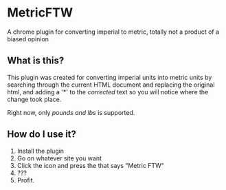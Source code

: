 # MetricFTW
A chrome plugin for converting imperial to metric, totally not a product of a biased opinion

## What is this?
This plugin was created for converting imperial units into metric units by searching through the current HTML document and replacing the original html, and adding a '*' to the <i>corrected</i> text so you will notice where the change took place.

Right now, only <i>pounds and lbs</i> is supported.

## How do I use it?
1. Install the plugin
2. Go on whatever site you want
3. Click the icon and press the that says "Metric FTW"
4. ???
5. Profit.
